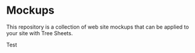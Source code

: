 Mockups
=======

This repository is a collection of web site mockups that can be applied to your site with Tree Sheets.

Test

